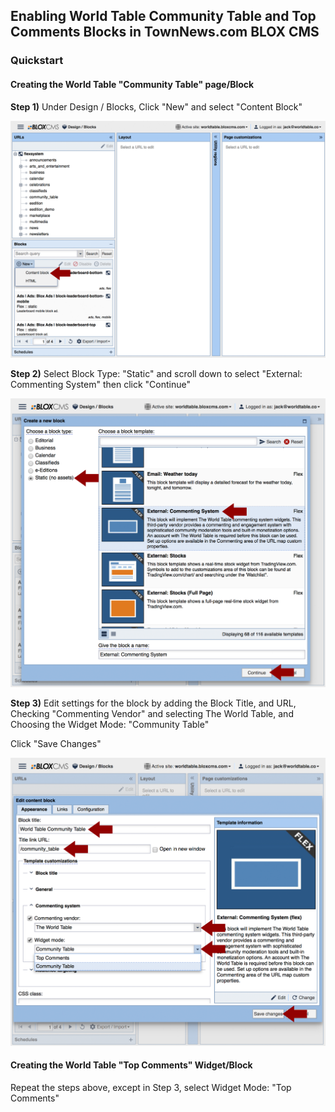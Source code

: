 ## Enabling World Table Community Table and Top Comments Blocks in TownNews.com BLOX CMS

### Quickstart

#### Creating the World Table "Community Table" page/Block

**Step 1)** Under Design / Blocks, Click "New" and select "Content Block"

![Step 1](./app/images/docs/TC-CTstep1.png)

**Step 2)** Select Block Type: "Static" and scroll down to select "External: Commenting System" then click "Continue"

![Step 2](./app/images/docs/TC-CTstep2.png)

**Step 3)** Edit settings for the block by adding the Block Title, and URL, Checking "Commenting Vendor" and selecting The World Table, and Choosing the Widget Mode: "Community Table"

Click "Save Changes"

![Step 3](./app/images/docs/TC-CTstep3.png)

#### Creating the World Table "Top Comments" Widget/Block

Repeat the steps above, except in Step 3, select Widget Mode: "Top Comments"
